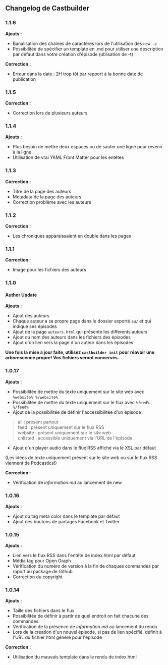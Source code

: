 ## Changelog de Castbuilder
### 1.1.6
**Ajouts :**
- Banalisation des chaînes de caractères lors de l'utilisation des `new -e`
- Possibilitée de spécifier un template en .md pour utiliser une description par défaut dans votre création d'épisode (utilisation de -t)

**Correction :**
- Erreur dans la date : 2H trop tôt par rapport à la bonne date de publication

### 1.1.5
**Correction :**
- Correction lors de plusieurs auteurs

### 1.1.4
**Ajouts :**
- Plus besoin de mettre deux espaces ou de sauter une ligne pour revenir à la ligne
- Utilisation de vrai YAML Front Matter pour les entêtes

### 1.1.3
**Correction :**
- Titre de la page des auteurs
- Metadata de la page des auteurs
- Correction problème avec les auteurs

### 1.1.2
**Correction :**
- Les chroniques apparaissaient en double dans les pages

### 1.1.1
**Correction :**
- Image pour les fichiers des auteurs

### 1.1.0
#### Author Update
**Ajouts :**
- Ajout des auteurs
- Chaque auteur a sa propre page dans le dossier exporté `au/` et qui indique ses épisodes
- Ajout de la page `auteurs.html` qui présente les différents auteurs
- Ajout du nom des auteurs dans les fichiers des épisodes
- Ajout d'un lien vers la page d'un auteur dans les épisodes

**Une fois la mise à jour faite, utilisez `castbuilder init` pour réavoir une arborescence propre! Vos fichiers seront concervés.**

### 1.0.17
**Ajouts :**
- Possibilitée de mettre du texte uniquement sur le site web avec `%website% %/website%`
- Possibilitée de mettre du texte uniquement sur le flux avec `%feed% %/feed%`
- Ajout de la possibilitée de définir l'accessibilitée d'un épisode :
> all : présent partout  
> feed : présent uniquement sur le flux RSS  
> website : présent uniquement sur le site web  
> unlisted : accessible uniquement via l'URL de l'épisode  
- Ajout d'un player audio dans le flux RSS affiché via le XSL par défaut

(Les idées de texte uniquement présent sur le site web ou sur le flux RSS viennent de Podcastics!)

**Correction :**
- Vérification de *information.md* au lancement de new

### 1.0.16
**Ajouts :**
- Ajout du tag meta color dans le template par défaut
- Ajout des boutons de partages Facebook et Twitter

### 1.0.15
**Ajouts :**
- Lien vers le flux RSS dans l'entête de index.html par défaut
- Média tag pour Open Graph
- Vérification du numéro de version à la fin de chaques commandes par raport au package de Github
- Correction du copyright

### 1.0.14
**Ajouts :**
- Taille des fichiers dans le flux
- Possibilitée de définir à partir de quel endroit on fait chacune des commandes
- Vérification de la présence de *information.md* au lancement du rendu
- Lors de la création d'un nouvel épisode, si pas de lien spécifié, définit à l'URL du fichier html généré pour l'épisode

**Correction :**
- Utilisation du mauvais template dans le rendu de index.html
